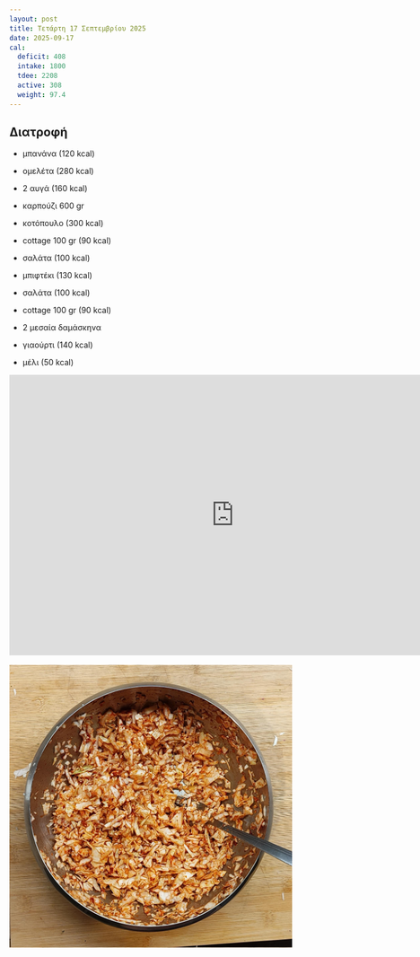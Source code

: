 ```yaml
---
layout: post
title: Τετάρτη 17 Σεπτεμβρίου 2025
date: 2025-09-17
cal:
  deficit: 408
  intake: 1800
  tdee: 2208
  active: 308
  weight: 97.4
---
```


## Διατροφή

- μπανάνα (120 kcal)
- ομελέτα (280 kcal)
- 2 αυγά (160 kcal)

- καρπούζι 600 gr

- κοτόπουλο (300 kcal)
- cottage 100 gr (90 kcal)
- σαλάτα (100 kcal)

- μπιφτέκι (130 kcal)
- σαλάτα (100 kcal)
- cottage 100 gr (90 kcal)
- 2 μεσαία δαμάσκηνα

- γιαούρτι (140 kcal)
- μέλι (50 kcal)


<iframe width="800" height="500" src="https://www.youtube.com/embed/f3TlmcA48b8" frameborder="0" allow="accelerometer; autoplay; clipboard-write; encrypted-media; gyroscope; picture-in-picture" allowfullscreen></iframe>



![pic](/pics/2025-09-17/1.jpg)<br>

